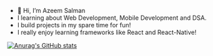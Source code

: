 - 👋 Hi, I’m Azeem Salman
- I learning about Web Development, Mobile Development and DSA.
- I build projects in my spare time for fun!
- I really enjoy learning frameworks like React and React-Native!

[![Anurag's GitHub stats](https://github-readme-stats.vercel.app/api?username=salman4js)](https://github.com/anuraghazra/github-readme-stats)


<!---
salman4js/salman4js is a ✨ special ✨ repository because its `README.md` (this file) appears on your GitHub profile.
You can click the Preview link to take a look at your changes.
--->
